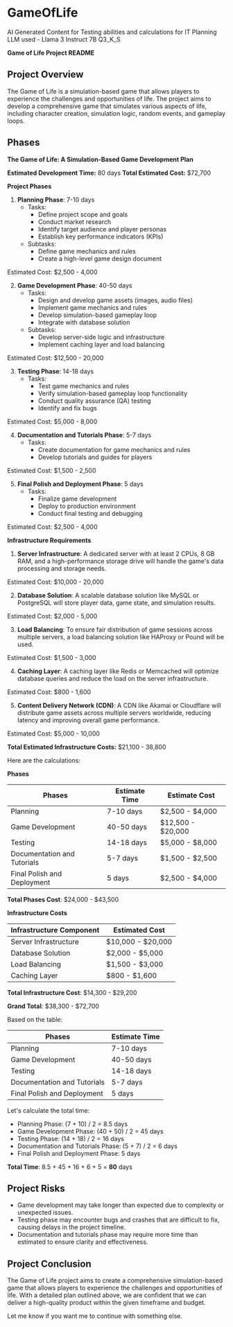 # GameOfLife
AI Generated Content for Testing abilities and calculations for IT Planning
LLM used - Llama 3 Instruct 7B Q3_K_S

**Game of Life Project README**

**Project Overview**
------------------

The Game of Life is a simulation-based game that allows players to experience the challenges and opportunities of life. The project aims to develop a comprehensive game that simulates various aspects of life, including character creation, simulation logic, random events, and gameplay loops.

**Phases**
--------

**The Game of Life: A Simulation-Based Game Development Plan**

**Estimated Development Time:** 80 days
**Total Estimated Cost:** $72,700

**Project Phases**

1. **Planning Phase**: 7-10 days
	* Tasks:
		+ Define project scope and goals
		+ Conduct market research
		+ Identify target audience and player personas
		+ Establish key performance indicators (KPIs)
	* Subtasks:
		+ Define game mechanics and rules
		+ Create a high-level game design document

Estimated Cost: $2,500 - 4,000

2. **Game Development Phase**: 40-50 days
	* Tasks:
		+ Design and develop game assets (images, audio files)
		+ Implement game mechanics and rules
		+ Develop simulation-based gameplay loop
		+ Integrate with database solution
	* Subtasks:
		+ Develop server-side logic and infrastructure
		+ Implement caching layer and load balancing

Estimated Cost: $12,500 - 20,000

3. **Testing Phase**: 14-18 days
	* Tasks:
		+ Test game mechanics and rules
		+ Verify simulation-based gameplay loop functionality
		+ Conduct quality assurance (QA) testing
		+ Identify and fix bugs

Estimated Cost: $5,000 - 8,000

4. **Documentation and Tutorials Phase**: 5-7 days
	* Tasks:
		+ Create documentation for game mechanics and rules
		+ Develop tutorials and guides for players

Estimated Cost: $1,500 - 2,500

5. **Final Polish and Deployment Phase**: 5 days
	* Tasks:
		+ Finalize game development
		+ Deploy to production environment
		+ Conduct final testing and debugging

Estimated Cost: $2,500 - 4,000

**Infrastructure Requirements**

1. **Server Infrastructure**: A dedicated server with at least 2 CPUs, 8 GB RAM, and a high-performance storage drive will handle the game's data processing and storage needs.

Estimated Cost: $10,000 - 20,000

2. **Database Solution**: A scalable database solution like MySQL or PostgreSQL will store player data, game state, and simulation results.

Estimated Cost: $2,000 - 5,000

3. **Load Balancing**: To ensure fair distribution of game sessions across multiple servers, a load balancing solution like HAProxy or Pound will be used.

Estimated Cost: $1,500 - 3,000

4. **Caching Layer**: A caching layer like Redis or Memcached will optimize database queries and reduce the load on the server infrastructure.

Estimated Cost: $800 - 1,600

5. **Content Delivery Network (CDN)**: A CDN like Akamai or Cloudflare will distribute game assets across multiple servers worldwide, reducing latency and improving overall game performance.

Estimated Cost: $5,000 - 10,000

**Total Estimated Infrastructure Costs:** $21,100 - 38,800

Here are the calculations:

**Phases**

| Phases | Estimate Time | Estimate Cost |
|--------|---------------|--------------|
| Planning | 7-10 days | $2,500 - $4,000 |
| Game Development | 40-50 days | $12,500 - $20,000 |
| Testing | 14-18 days | $5,000 - $8,000 |
| Documentation and Tutorials | 5-7 days | $1,500 - $2,500 |
| Final Polish and Deployment | 5 days | $2,500 - $4,000 |

**Total Phases Cost**: $24,000 - $43,500

**Infrastructure Costs**

| Infrastructure Component | Estimated Cost |
|-------------------------|---------------|
| Server Infrastructure | $10,000 - $20,000 |
| Database Solution | $2,000 - $5,000 |
| Load Balancing | $1,500 - $3,000 |
| Caching Layer | $800 - $1,600 |

**Total Infrastructure Cost**: $14,300 - $29,200

**Grand Total**: $38,300 - $72,700

Based on the table:

| Phases | Estimate Time |
|--------|---------------|
| Planning | 7-10 days |
| Game Development | 40-50 days |
| Testing | 14-18 days |
| Documentation and Tutorials | 5-7 days |
| Final Polish and Deployment | 5 days |

Let's calculate the total time:

* Planning Phase: (7 + 10) / 2 = 8.5 days
* Game Development Phase: (40 + 50) / 2 = 45 days
* Testing Phase: (14 + 18) / 2 = 16 days
* Documentation and Tutorials Phase: (5 + 7) / 2 = 6 days
* Final Polish and Deployment Phase: 5 days

**Total Time**: 8.5 + 45 + 16 + 6 + 5 = **80** days

**Project Risks**
------------------

* Game development may take longer than expected due to complexity or unexpected issues.
* Testing phase may encounter bugs and crashes that are difficult to fix, causing delays in the project timeline.
* Documentation and tutorials phase may require more time than estimated to ensure clarity and effectiveness.

**Project Conclusion**
---------------------

The Game of Life project aims to create a comprehensive simulation-based game that allows players to experience the challenges and opportunities of life. With a detailed plan outlined above, we are confident that we can deliver a high-quality product within the given timeframe and budget.

Let me know if you want me to continue with something else.
